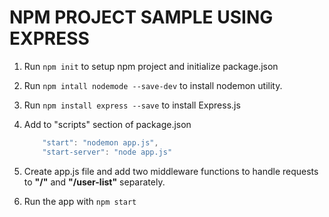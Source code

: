 # NPM PROJECT SAMPLE USING EXPRESS

1. Run `npm init` to setup npm project and initialize package.json
2. Run `npm intall nodemode --save-dev` to install nodemon utility.
3. Run `npm install express --save` to install Express.js
4. Add to "scripts" section of package.json

    ```js
        "start": "nodemon app.js",
        "start-server": "node app.js"
    ```

5. Create app.js file and add two middleware functions to handle requests to **"/"** and **"/user-list"** separately.
6. Run the app with `npm start`
